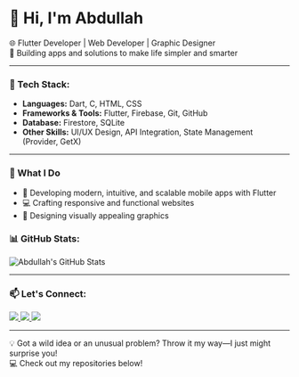 # 👋 Hi, I'm Abdullah  
🌐 Flutter Developer | Web Developer | Graphic Designer  
🚀 Building apps and solutions to make life simpler and smarter  

---

### 🚀 Tech Stack:
- **Languages:** Dart, C, HTML, CSS
- **Frameworks & Tools:** Flutter, Firebase, Git, GitHub
- **Database:** Firestore, SQLite
- **Other Skills:** UI/UX Design, API Integration, State Management (Provider, GetX)

---

### 🌟 What I Do  
- 📱 Developing modern, intuitive, and scalable mobile apps with Flutter
- 💻 Crafting responsive and functional websites
- 🎨 Designing visually appealing graphics
  
### 📊 GitHub Stats:
![Abdullah's GitHub Stats](https://github-readme-stats.vercel.app/api?username=AbdullahAli2005&show_icons=true&theme=radical)

---

### 📫 Let's Connect:

<p align="left">
  <a href="https://instagram.com/__abdullah.ali__" target="_blank">
    <img src="https://img.icons8.com/neon/48/instagram-new.png"/>
  </a>
  <a href="https://www.linkedin.com/in/abdullah-ali-44a892330" target="_blank">
    <img src="https://img.icons8.com/neon/48/linkedin.png"/>
  </a>
  <a href="mailto:smabd7409@gmail.com">
    <img src="https://img.icons8.com/neon/48/gmail.png"/>
  </a>
</p>

---

💡 Got a wild idea or an unusual problem? Throw it my way—I just might surprise you!  
💻 Check out my repositories below!
